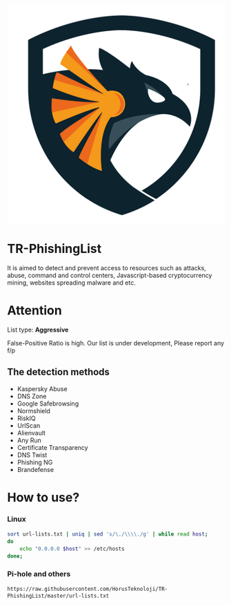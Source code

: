 ![horus-shield](docs/img/security.svg)

# TR-PhishingList

It is aimed to detect and prevent access to resources such as attacks, abuse, command and control centers, Javascript-based cryptocurrency mining, websites spreading malware and etc.


# Attention

List type: **Aggressive**

False-Positive Ratio is high. Our list is under development, Please report any f/p

## The detection methods

- Kaspersky Abuse
- DNS Zone
- Google Safebrowsing
- Normshield
- RiskIQ
- UrlScan
- Alienvault
- Any Run
- Certificate Transparency
- DNS Twist
- Phishing NG
- Brandefense

# How to use?

### Linux

```bash
sort url-lists.txt | uniq | sed 's/\./\\\\./g' | while read host; 
do 
    echo "0.0.0.0 $host" >> /etc/hosts
done;
```

### Pi-hole and others

```
https://raw.githubusercontent.com/HorusTeknoloji/TR-PhishingList/master/url-lists.txt
```
